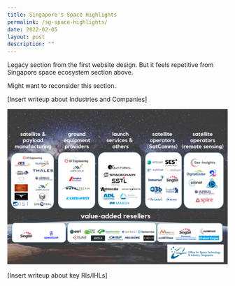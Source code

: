 ```yaml
---
title: Singapore's Space Highlights
permalink: /sg-space-highlights/
date: 2022-02-05
layout: post
description: ""
---
```


Legacy section from the first website design. But it feels repetitive from Singapore space ecosystem section above.

Might want to reconsider this section.

[Insert writeup about Industries and Companies]

![Alt text for image on Isomer site](/images/ecosystem.jpg)

[Insert writeup about key RIs/IHLs]
